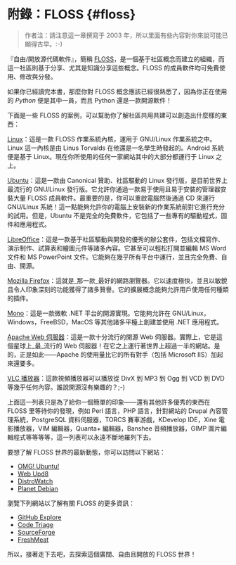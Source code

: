 # 附錄：FLOSS {#floss}

> 作者注：請注意這一章撰寫于 2003 年，所以里面有些內容對你來說可能已顯得古早。:-)

『自由/開放源代碼軟件』，簡稱 [FLOSS](http://en.wikipedia.org/wiki/FLOSS)，是一個基于社區概念而建立的組織，而這一社區則基于分享、尤其是知識分享這些概念。FLOSS 的成員軟件均可免費使用、修改與分發。

如果你已經讀完本書，那麼你對 FLOSS 概念應該已經很熟悉了，因為你正在使用的 *Python* 便是其中一員，而且 Python 還是一款開源軟件！

下面是一些 FLOSS 的案例，可以幫助你了解社區共用共建可以創造出什麼樣的東西：

[Linux](http://www.kernel.org)：這是一款 FLOSS 作業系統內核，運用于 GNU/Linux 作業系統之中。Linux 這一內核是由 Linus Torvalds 在他還是一名學生時發起的。Android 系統便是基于 Linux。現在你所使用的任何一家網站其中的大部分都運行于 Linux 之上。

[Ubuntu](http://www.ubuntu.com)：這是一款由 Canonical 贊助、社區驅動的 Linux 發行版，是目前世界上最流行的 GNU/Linux 發行版。它允許你通過一款易于使用且易于安裝的管理器安裝大量 FLOSS 成員軟件。最重要的是，你可以重啟電腦然後通過 CD 來運行 GNU/Linux 系統！這一點能夠允許你的電腦上安裝新的作業系統前對它進行充分的試用。但是，Ubuntu 不是完全的免費軟件，它包括了一些專有的驅動程式，固件和應用程式。

[LibreOffice](http://www.libreoffice.org/)：這是一款基于社區驅動與開發的優秀的辦公套件，包括文檔寫作、演示制作、試算表和繪圖元件等諸多內容。它甚至可以輕松打開並編輯 MS Word 文件和 MS PowerPoint 文件。它能夠在幾乎所有平台中運行，並且完全免費、自由、開源。

[Mozilla Firefox](http://www.mozilla.org/products/firefox)：這就是_那一款_最好的網路瀏覽器。它以速度極快，並且以敏銳且令人印象深刻的功能獲得了諸多贊譽。它的擴展概念能夠允許用戶使用任何種類的插件。

[Mono](http://www.mono-project.com)：這是一款微軟 .NET 平台的開源實現。它能夠允許在 GNU/Linux，Windows，FreeBSD，MacOS 等其他諸多平檯上創建並使用 .NET 應用程式。

[Apache Web 伺服器](http://httpd.apache.org)：這是一款十分流行的開源 Web 伺服器。實際上，它是這個星球上_最_流行的 Web 伺服器！在它之上運行著世界上超過一半的網站。是的，正是如此——Apache 的使用量比它的所有對手（包括 Microsoft IIS）加起來還要多。

[VLC 播放器](http://www.videolan.org/vlc/)：這款視頻播放器可以播放從 DivX 到 MP3 到 Ogg 到 VCD 到 DVD 等幾乎任何內容。誰說開源沒有樂趣的？;-)

上面這一列表只是為了給你一個簡單的印象——還有其他許多優秀的東西在 FLOSS 里等待你的發現，例如 Perl 語言，PHP 語言，針對網站的 Drupal 內容管理系統，PostgreSQL 資料伺服器，TORCS 賽車游戲，KDevelop IDE，Xine 電影播放器，VIM 編輯器，Quanta+ 編輯器，Banshee 音頻播放器，GIMP 圖片編輯程式等等等等，這一列表可以永遠不斷地羅列下去。

要想了解 FLOSS 世界的最新動態，你可以訪問以下網站：

- [OMG! Ubuntu!](http://www.omgubuntu.co.uk/)
- [Web Upd8](http://www.webupd8.org/)
- [DistroWatch](http://www.distrowatch.com)
- [Planet Debian](http://planet.debian.org/)

瀏覽下列網站以了解有關 FLOSS 的更多資訊：

- [GitHub Explore](http://github.com/explore)
- [Code Triage](http://www.codetriage.com/)
- [SourceForge](http://www.sourceforge.net)
- [FreshMeat](http://www.freshmeat.net)

所以，接著走下去吧，去探索這個廣闊、自由且開放的 FLOSS 世界！